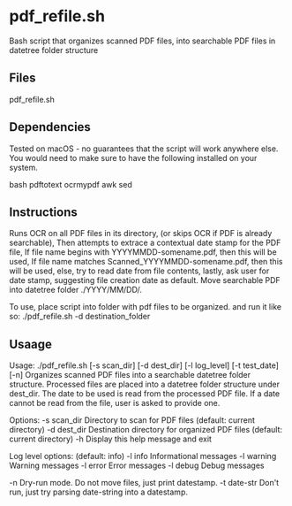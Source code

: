 # pdf_refile.sh
Bash script that organizes scanned PDF files,
into searchable PDF files in datetree folder structure

## Files
pdf_refile.sh

## Dependencies
Tested on macOS - no guarantees that the script will work anywhere else.
You would need to make sure to have the following installed on your system.

bash pdftotext ocrmypdf awk sed

## Instructions
Runs OCR on all PDF files in its directory,
(or skips OCR if PDF is already searchable),
Then attempts to extrace a contextual date stamp for the PDF file,
If file name begins with YYYYMMDD-somename.pdf, then this will be used,
If file name matches Scanned_YYYYMMDD-somename.pdf, then this will be used,
else, try to read date from file contents,
lastly, ask user for date stamp, suggesting file creation date as default.
Move searchable PDF into datetree folder ./YYYY/MM/DD/.

To use, place script into folder with pdf files to be organized.
and run it like so: ./pdf_refile.sh -d destination_folder


## Usaage
Usage: ./pdf_refile.sh [-s scan_dir] [-d dest_dir] [-l log_level] [-t test_date] [-n]
Organizes scanned PDF files into a searchable datetree folder structure.
Processed files are placed into a datetree folder structure under dest_dir.
The date to be used is read from the processed PDF file.
If a date cannot be read from the file, user is asked to provide one.

Options:
  -s scan_dir   Directory to scan for PDF files (default: current directory)
  -d dest_dir   Destination directory for organized PDF files (default: current directory)
  -h            Display this help message and exit

Log level options: (default: info)
  -l info     Informational messages
  -l warning  Warning messages
  -l error    Error messages
  -l debug    Debug messages

  -n            Dry-run mode. Do not move files, just print datestamp.
  -t date-str   Don't run, just try parsing date-string into a datestamp.
  
